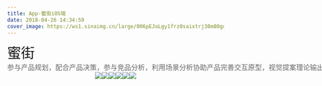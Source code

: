 ```yaml
---
title: App-蜜街iOS端
date: 2018-04-26 14:34:59
cover_image: https://ws1.sinaimg.cn/large/006pEJoLgy1frz0saixtrj30m80go40n.jpg
---
```

<div align="center">
    <div align="left" style="width:1200px;">
    <div ><font size="6" color=#1a1a1a>蜜街</font></div>
    <font size="3" color=#666666>参与产品规划，配合产品决策，参与竞品分析，利用场景分析协助产品完善交互原型，视觉提案理论输出，视觉方案呈现及规范文档</font>
    </div>
    <div>
        <img class="img-fluid project-img" src="https://ws1.sinaimg.cn/large/006pEJoLgy1frz0saq40mj30xc1wi79n.jpg"/><img class="img-fluid project-img" src="https://ws1.sinaimg.cn/large/006pEJoLgy1frz0sb1tgkj30xc1hh7gy.jpg"/><img class="img-fluid project-img" src="https://ws1.sinaimg.cn/large/006pEJoLgy1frz0sbiv4ij30xc376dlh.jpg"/><img class="img-fluid project-img" src="https://ws1.sinaimg.cn/large/006pEJoLgy1frz0s9smp5j30wi2e544i.jpg"/><img class="img-fluid project-img" src="https://ws1.sinaimg.cn/large/006pEJoLgy1frz0sa8yzuj30wi1j1whg.jpg"/><img class="img-fluid project-img" src="https://ws1.sinaimg.cn/large/006pEJoLgy1frz0s9eopmj31hc4m0arn.jpg"/></div>

</div>